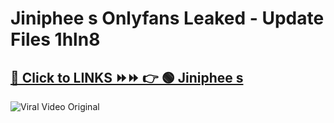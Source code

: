 
 # Jiniphee s Onlyfans Leaked - Update Files 1hln8

## <h2><a href="https://clipsfans.com/Jiniphee_s&ref=git">🔗 Click to LINKS ⏩⏩ 👉 🟢 Jiniphee s </a></h2>

<a href="https://clipsfans.com/Jiniphee_s&ref=git" rel="nofollow" data-target="animated-image.originalLink"><img src="https://i.ibb.co.com/xMMVF88/686577567.gif" alt="Viral Video Original" style="max-width: 100%; display: inline-block;" data-target="animated-image.originalImage"></a>

